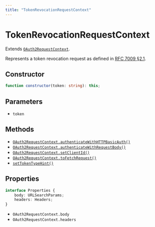 ```yaml
---
title: "TokenRevocationRequestContext"
---
```


# TokenRevocationRequestContext

Extends [`OAuth2RequestContext`](/reference/main/OAuth2RequestContext).

Represents a token revocation request as defined in [RFC 7009 §2.1](https://datatracker.ietf.org/doc/html/rfc7009#section-2.1).

## Constructor

```ts
function constructor(token: string): this;
```

## Parameters

- `token`

## Methods

- [`OAuth2RequestContext.authenticateWithHTTPBasicAuth()`](/reference/main/OAuth2RequestContext/authenticateWithHTTPBasicAuth)
- [`OAuth2RequestContext.authenticateWithRequestBody()`](/reference/main/OAuth2RequestContext/authenticateWithRequestBody)
- [`OAuth2RequestContext.setClientId()`](/reference/main/OAuth2RequestContext/setClientId)
- [`OAuth2RequestContext.toFetchRequest()`](/reference/main/OAuth2RequestContext/toFetchRequest)
- [`setTokenTypeHint()`](/reference/main/TokenRevocationRequestContext/setTokenTypeHint)

## Properties

```ts
interface Properties {
	body: URLSearchParams;
	headers: Headers;
}
```

- `OAuth2RequestContext.body`
- `OAuth2RequestContext.headers`
